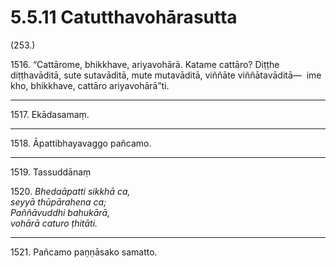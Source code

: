 

# 5.5.11 Catutthavohārasutta




(253.)

1516\. “Cattārome, bhikkhave, ariyavohārā. Katame cattāro? Diṭṭhe diṭṭhavāditā, sute sutavāditā, mute mutavāditā, viññāte viññātavāditā—  ime kho, bhikkhave, cattāro ariyavohārā”ti.

---

1517\. Ekādasamaṃ.



---

1518\. Āpattibhayavaggo pañcamo.



---

1519\. Tassuddānaṃ



1520\. _Bhedaāpatti sikkhā ca,_  
_seyyā thūpārahena ca;_  
_Paññāvuddhi bahukārā,_  
_vohārā caturo ṭhitāti._  


---

1521\. Pañcamo paṇṇāsako samatto.





